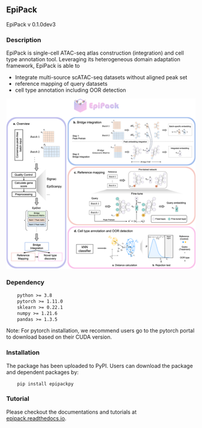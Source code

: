 ## EpiPack
EpiPack v 0.1.0dev3

### Description
EpiPack is single-cell ATAC-seq atlas construction (integration) and cell type annotation tool. Leveraging its heterogeneous domain adaptation framework, EpiPack is able to
* Integrate multi-source scATAC-seq datasets without aligned peak set
* reference mapping of query datasets
* cell type annotation including OOR detection

<img src = "figures/overview.png" width = 600ptx>

### Dependency
```
    python >= 3.8
    pytorch >= 1.11.0
    sklearn >= 0.22.1
    numpy >= 1.21.6
    pandas >= 1.3.5
```
Note: For pytorch installation, we recommend users go to the pytorch portal to download based on their CUDA version.

### Installation
The package has been uploaded to PyPI. Users can download the package and dependent packages by:
```
    pip install epipackpy
```

### Tutorial

Please checkout the documentations and tutorials at [epipack.readthedocs.io](https://epipack.readthedocs.io/).
